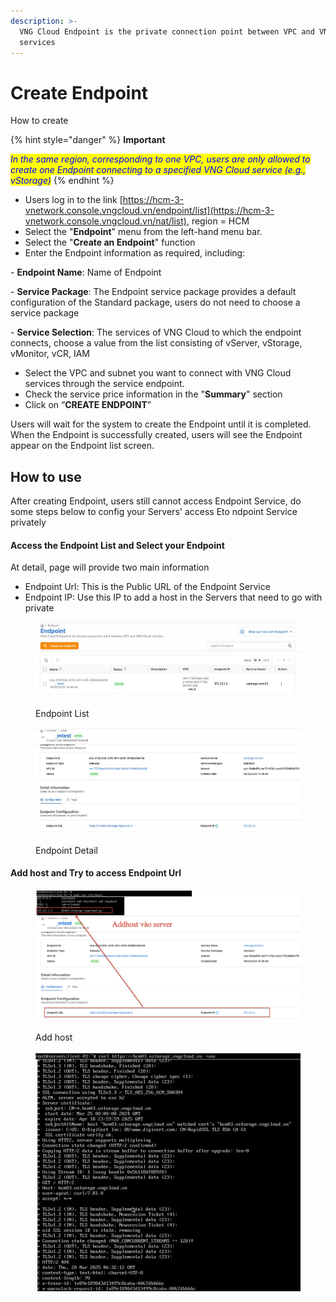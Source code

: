 ```yaml
---
description: >-
  VNG Cloud Endpoint is the private connection point between VPC and VNG Cloud
  services
---
```


# Create Endpoint

How to create

{% hint style="danger" %}
**Important**

_<mark style="color:blue;">In the same region, corresponding to one VPC, users are only allowed to create one Endpoint connecting to a specified VNG Cloud service (e.g., vStorage)</mark>_
{% endhint %}

* Users log in to the link [https://hcm-3-vnetwork.console.vngcloud.vn/endpoint/list](https://hcm-3-vnetwork.console.vngcloud.vn/nat/list), region = HCM
* Select the "**Endpoint**" menu from the left-hand menu bar.
* Select the "**Create an Endpoint**" function
* Enter the Endpoint information as required, including:

&#x20;  \- **Endpoint Name**: Name of Endpoint        &#x20;

&#x20;  \- **Service Package**: The Endpoint service package provides a default configuration of the Standard package, users do not need to choose a service package

&#x20;  \- **Service Selection**: The services of VNG Cloud to which the endpoint connects, choose a value from the list consisting of vServer, vStorage, vMonitor, vCR, IAM

* Select the VPC and subnet you want to connect with VNG Cloud services through the service endpoint.
* Check the service price information in the "**Summary**" section
* Click on “**CREATE ENDPOINT**”

Users will wait for the system to create the Endpoint until it is completed. When the Endpoint is successfully created, users will see the Endpoint appear on the Endpoint list screen.



## How to use

After creating Endpoint, users still cannot access Endpoint Service, do some steps below to config your Servers' access Eto ndpoint Service privately

#### Access the Endpoint List and Select your Endpoint

At detail, page will provide two main information

* Endpoint Url: This is the Public URL of the Endpoint Service
* Endpoint IP: Use this IP to add a host in the Servers that need to go with private

<figure><img src="../../.gitbook/assets/image (2).png" alt=""><figcaption><p>Endpoint List</p></figcaption></figure>

<figure><img src="../../.gitbook/assets/image (6).png" alt=""><figcaption><p>Endpoint Detail</p></figcaption></figure>



#### Add host and Try to access Endpoint Url

<figure><img src="../../.gitbook/assets/image (5).png" alt=""><figcaption><p>Add host</p></figcaption></figure>

<figure><img src="../../.gitbook/assets/image (7).png" alt=""><figcaption></figcaption></figure>

